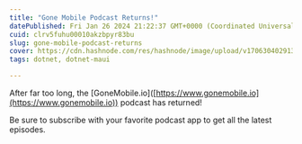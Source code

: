 ```yaml
---
title: "Gone Mobile Podcast Returns!"
datePublished: Fri Jan 26 2024 21:22:37 GMT+0000 (Coordinated Universal Time)
cuid: clrv5fuhu00010akzbpyr83bu
slug: gone-mobile-podcast-returns
cover: https://cdn.hashnode.com/res/hashnode/image/upload/v1706304029131/a4245746-f2f2-4170-bab5-e06b03769a88.png
tags: dotnet, dotnet-maui

---
```


After far too long, the \[GoneMobile.io\]([https://www.gonemobile.io](https://www.gonemobile.io)) podcast has returned!

Be sure to subscribe with your favorite podcast app to get all the latest episodes.